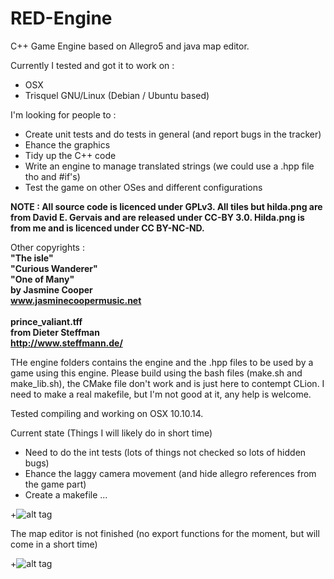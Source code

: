 # RED-Engine
C++ Game Engine based on Allegro5 and java map editor.

Currently I tested and got it to work on : 
- OSX
- Trisquel GNU/Linux (Debian / Ubuntu based)

I'm looking for people to : 
- Create unit tests and do tests in general (and report bugs in the tracker)
- Ehance the graphics 
- Tidy up the C++ code 
- Write an engine to manage translated strings (we could use a .hpp file tho and #if's)
- Test the game on other OSes and different configurations 

<b> NOTE : All source code is licenced under GPLv3.
All tiles but hilda.png are from David E. Gervais
and are released under CC-BY 3.0.
Hilda.png is from me and is licenced
under CC BY-NC-ND. </b>

Other copyrights :
<b>
<br>
"The isle"
<br>
"Curious Wanderer"
<br>
"One of Many"
<br>
by Jasmine Cooper
<br>
www.jasminecoopermusic.net
<br><br>
prince_valiant.tff
<br>
from Dieter Steffman
<br>
http://www.steffmann.de/
<br>
</b>

THe engine folders contains the engine and the .hpp files to be used by a game using this engine. 
Please build using the bash files (make.sh and make_lib.sh), the CMake file don't work and is just here to contempt CLion.
I need to make a real makefile, but I'm not good at it, any help is welcome. 

Tested compiling and working on OSX 10.10.14. 

Current state (Things I will likely do in short time)

- Need to do the int tests (lots of things not checked so lots of hidden bugs) 
- Ehance the laggy camera movement (and hide allegro references from the game part)
- Create a makefile ...

+![alt tag](http://anthonyrey.fr/wp-content/uploads/2015/12/Capture-d%E2%80%99e%CC%81cran-2015-12-29-a%CC%80-01.22.38.png)

The map editor is not finished (no export functions for the moment, but will come in a short time)

+![alt tag](http://anthonyrey.fr/wp-content/uploads/2015/12/Capture-d%E2%80%99e%CC%81cran-2016-01-02-a%CC%80-23.49.54.png)
